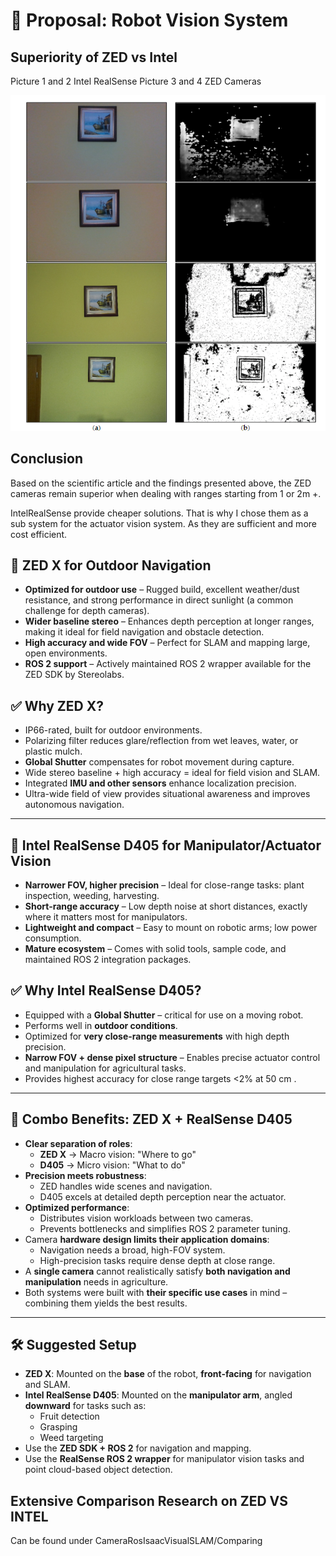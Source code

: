 # 📡 Proposal: Robot Vision System

## Superiority of ZED vs Intel
Picture 1 and 2 Intel RealSense
Picture 3 and 4 ZED Cameras

![ZED Caemras are  picture set 3 and 4 while Intel is 1 and 2 respectively](PaintingDepthMeasurement.png)

## Conclusion

Based on the scientific article and the findings presented above, the ZED cameras remain superior when dealing with ranges starting from 1 or 2m +.

IntelRealSense provide cheaper solutions. That is why I chose them as a sub system for the actuator vision system. 
As they are sufficient and more cost efficient.

## 🚜 ZED X for Outdoor Navigation

- **Optimized for outdoor use** – Rugged build, excellent weather/dust resistance, and strong performance in direct sunlight (a common challenge for depth cameras).
- **Wider baseline stereo** – Enhances depth perception at longer ranges, making it ideal for field navigation and obstacle detection.
- **High accuracy and wide FOV** – Perfect for SLAM and mapping large, open environments.
- **ROS 2 support** – Actively maintained ROS 2 wrapper available for the ZED SDK by Stereolabs.

## ✅ Why ZED X?

- IP66-rated, built for outdoor environments.
- Polarizing filter reduces glare/reflection from wet leaves, water, or plastic mulch.
- **Global Shutter** compensates for robot movement during capture.
- Wide stereo baseline + high accuracy = ideal for field vision and SLAM.
- Integrated **IMU and other sensors** enhance localization precision.
- Ultra-wide field of view provides situational awareness and improves autonomous navigation.

---

## 🤖 Intel RealSense D405 for Manipulator/Actuator Vision

- **Narrower FOV, higher precision** – Ideal for close-range tasks: plant inspection, weeding, harvesting.
- **Short-range accuracy** – Low depth noise at short distances, exactly where it matters most for manipulators.
- **Lightweight and compact** – Easy to mount on robotic arms; low power consumption.
- **Mature ecosystem** – Comes with solid tools, sample code, and maintained ROS 2 integration packages.

## ✅ Why Intel RealSense D405?

- Equipped with a **Global Shutter** – critical for use on a moving robot.
- Performs well in **outdoor conditions**.
- Optimized for **very close-range measurements** with high depth precision.
- **Narrow FOV + dense pixel structure** – Enables precise actuator control and manipulation for agricultural tasks.
- Provides highest accuracy for close range targets  <2% at 50 cm .

---

## 🔄 Combo Benefits: ZED X + RealSense D405

- **Clear separation of roles**:
  - **ZED X** → Macro vision: "Where to go"
  - **D405** → Micro vision: "What to do"
- **Precision meets robustness**:
  - ZED handles wide scenes and navigation.
  - D405 excels at detailed depth perception near the actuator.
- **Optimized performance**:
  - Distributes vision workloads between two cameras.
  - Prevents bottlenecks and simplifies ROS 2 parameter tuning.
- Camera **hardware design limits their application domains**:
  - Navigation needs a broad, high-FOV system.
  - High-precision tasks require dense depth at close range.
- A **single camera** cannot realistically satisfy **both navigation and manipulation** needs in agriculture.
- Both systems were built with **their specific use cases** in mind – combining them yields the best results.

---

## 🛠️ Suggested Setup

- **ZED X**: Mounted on the **base** of the robot, **front-facing** for navigation and SLAM.
- **Intel RealSense D405**: Mounted on the **manipulator arm**, angled **downward** for tasks such as:
  - Fruit detection
  - Grasping
  - Weed targeting
- Use the **ZED SDK + ROS 2** for navigation and mapping.
- Use the **RealSense ROS 2 wrapper** for manipulator vision tasks and point cloud-based object detection.

## Extensive Comparison Research on ZED VS INTEL

Can be found under CameraRosIsaacVisualSLAM/Comparing 